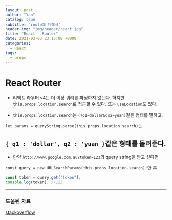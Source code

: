 ```yaml
---
layout: post
author: "Yan"
catalog: true
subtitle: "route에 대해서"
header-img: "img/header/react.jpg"
title: "React - Router"
date: 2021-03-03 23:15:08 +0000
categories:
  - React
tags:
  - props
---
```


# React Router

- 리액트 라우터 v4는 더 이상 쿼리를 파싱하지 않는다. 하지만 `this.props.location.search`로 접근할 수 있다. 또는 `useLocation`도 있다.

- `this.props.location.search`는 `(?q1=dollar&qs2=yuan)`같은 형태를 말하고,

`let params = queryString.parse(this.props.location.search)`는

## `{ q1 : 'dollar', q2 : 'yuan }`같은 형태를 돌려준다.

- 만약 `http://www.google.com.au?token=123`의 query string을 받고 싶다면

`const query = new URLSearchParams(this.props.location.search);`한 후

```javascript
const token = query.get("token");
console.log(token); //123
```

---

### 도움된 자료

[stackoverflow](https://stackoverflow.com/questions/35352638/react-how-to-get-parameter-value-from-query-string/48256676#48256676)
